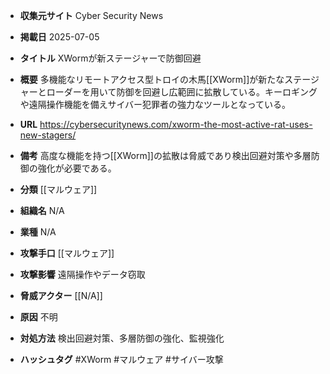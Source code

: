 - **収集元サイト**
Cyber Security News

- **掲載日**
2025-07-05

- **タイトル**
XWormが新ステージャーで防御回避

- **概要**
多機能なリモートアクセス型トロイの木馬[[XWorm]]が新たなステージャーとローダーを用いて防御を回避し広範囲に拡散している。キーロギングや遠隔操作機能を備えサイバー犯罪者の強力なツールとなっている。

- **URL**
https://cybersecuritynews.com/xworm-the-most-active-rat-uses-new-stagers/

- **備考**
高度な機能を持つ[[XWorm]]の拡散は脅威であり検出回避対策や多層防御の強化が必要である。

- **分類**
[[マルウェア]]

- **組織名**
N/A

- **業種**
N/A

- **攻撃手口**
[[マルウェア]]

- **攻撃影響**
遠隔操作やデータ窃取

- **脅威アクター**
[[N/A]]

- **原因**
不明

- **対処方法**
検出回避対策、多層防御の強化、監視強化

- **ハッシュタグ**
#XWorm #マルウェア #サイバー攻撃
